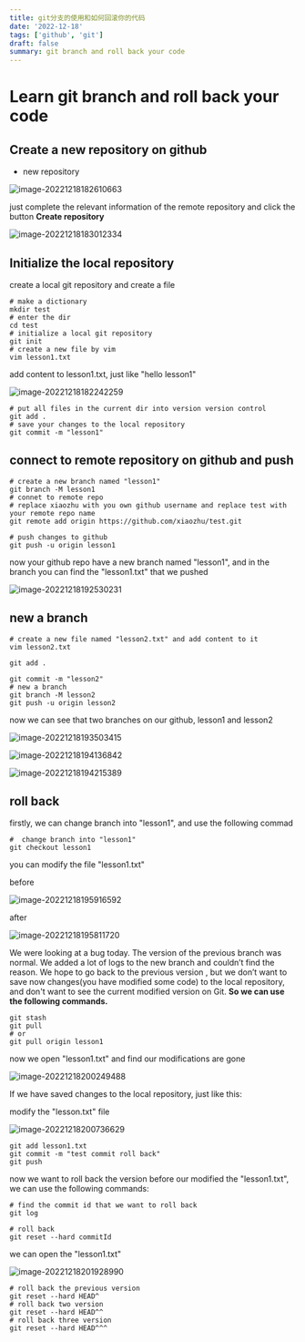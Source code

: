 ```yaml
---
title: git分支的使用和如何回滚你的代码
date: '2022-12-18'
tags: ['github', 'git']
draft: false
summary: git branch and roll back your code
---
```


# Learn git branch and roll back your code

## Create a new repository on github

- new repository

![image-20221218182610663](https://raw.githubusercontent.com/XIAOZHUXUEJAVA/GraphBed/main/img/202212181826700.png)

just complete the relevant information of the remote repository and click the button **Create repository**

![image-20221218183012334](https://raw.githubusercontent.com/XIAOZHUXUEJAVA/GraphBed/main/img/202212181830404.png)

## Initialize the local repository

create a local git repository and create a file

```shell
# make a dictionary
mkdir test
# enter the dir
cd test
# initialize a local git repository
git init
# create a new file by vim
vim lesson1.txt
```

add content to lesson1.txt, just like "hello lesson1"

![image-20221218182242259](https://raw.githubusercontent.com/XIAOZHUXUEJAVA/GraphBed/main/img/202212181822349.png)

```shell
# put all files in the current dir into version version control
git add .
# save your changes to the local repository
git commit -m "lesson1"
```

## connect to remote repository on github and push

```shell
# create a new branch named "lesson1"
git branch -M lesson1
# connet to remote repo
# replace xiaozhu with you own github username and replace test with your remote repo name
git remote add origin https://github.com/xiaozhu/test.git

# push changes to github
git push -u origin lesson1
```

now your github repo have a new branch named "lesson1", and in the branch you can find the "lesson1.txt" that we pushed

![image-20221218192530231](https://raw.githubusercontent.com/XIAOZHUXUEJAVA/GraphBed/main/img/202212181925285.png)

## new a branch

```shell
# create a new file named "lesson2.txt" and add content to it
vim lesson2.txt

git add .

git commit -m "lesson2"
# new a branch
git branch -M lesson2
git push -u origin lesson2
```

now we can see that two branches on our github, lesson1 and lesson2

![image-20221218193503415](https://raw.githubusercontent.com/XIAOZHUXUEJAVA/GraphBed/main/img/202212181935458.png)

![image-20221218194136842](https://raw.githubusercontent.com/XIAOZHUXUEJAVA/GraphBed/main/img/202212181941882.png)

![image-20221218194215389](https://raw.githubusercontent.com/XIAOZHUXUEJAVA/GraphBed/main/img/202212181942428.png)

## roll back

firstly, we can change branch into "lesson1", and use the following commad

```shell
#  change branch into "lesson1"
git checkout lesson1
```

you can modify the file "lesson1.txt"

before

![image-20221218195916592](https://raw.githubusercontent.com/XIAOZHUXUEJAVA/GraphBed/main/img/202212181959642.png)

after

![image-20221218195811720](https://raw.githubusercontent.com/XIAOZHUXUEJAVA/GraphBed/main/img/202212181958761.png)

We were looking at a bug today. The version of the previous branch was normal. We added a lot of logs to the new branch and couldn’t find the reason. We hope to go back to the previous version , but we don’t want to save now changes(you have modified some code) to the local repository, and don't want to see the current modified version on Git. **So we can use the following commands.**

```shell
git stash
git pull
# or
git pull origin lesson1
```

now we open "lesson1.txt" and find our modifications are gone

![image-20221218200249488](https://raw.githubusercontent.com/XIAOZHUXUEJAVA/GraphBed/main/img/202212182002525.png)

If we have saved changes to the local repository, just like this:

modify the "lesson.txt" file

![image-20221218200736629](https://raw.githubusercontent.com/XIAOZHUXUEJAVA/GraphBed/main/img/202212182007680.png)

```shell
git add lesson1.txt
git commit -m "test commit roll back"
git push
```

now we want to roll back the version before our modified the "lesson1.txt", we can use the following commands:

```shell
# find the commit id that we want to roll back
git log

# roll back
git reset --hard commitId
```

we can open the "lesson1.txt"

![image-20221218201928990](https://raw.githubusercontent.com/XIAOZHUXUEJAVA/GraphBed/main/img/202212182019026.png)

```shell
# roll back the previous version
git reset --hard HEAD^
# roll back two version
git reset --hard HEAD^^
# roll back three version
git reset --hard HEAD^^^
```
